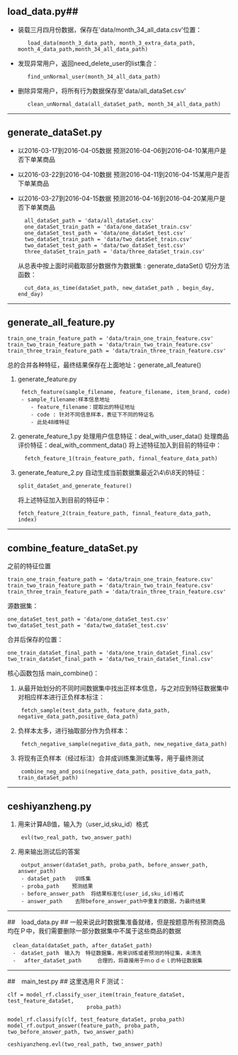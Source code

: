 


## load_data.py##
- 装载三月四月份数据，保存在'data/month_34_all_data.csv'位置：

         load_data(month_3_data_path, month_3_extra_data_path, month_4_data_path,month_34_all_data_path)

- 发现异常用户，返回need_delete_user的list集合：

         find_unNormal_user(month_34_all_data_path)

- 删除异常用户，将所有行为数据保存至'data/all_dataSet.csv'

         clean_unNormal_data(all_dataSet_path, month_34_all_data_path)



----------
## generate_dataSet.py ##


-  以2016-03-17到2016-04-05数据 预测2016-04-06到2016-04-10某用户是否下单某商品
- 以2016-03-22到2016-04-10数据   预测2016-04-11到2016-04-15某用户是否下单某商品
- 以2016-03-27到2016-04-15数据   预测2016-04-16到2016-04-20某用户是否下单某商品

        all_dataSet_path = 'data/all_dataSet.csv'
        one_dataSet_train_path = 'data/one_dataSet_train.csv'
        one_dataSet_test_path = 'data/one_dataSet_test.csv'
        two_dataSet_train_path = 'data/two_dataSet_train.csv'
        two_dataSet_test_path = 'data/two_dataSet_test.csv'
        three_dataSet_train_path = 'data/three_dataSet_train.csv'

    从总表中按上面时间截取部分数据作为数据集 : generate_dataSet()
    切分方法函数：

    	cut_data_as_time(dataSet_path, new_dataSet_path , begin_day, end_day)



----------


##  generate_all_feature.py ##


    train_one_train_feature_path = 'data/train_one_train_feature.csv'
    train_two_train_feature_path = 'data/train_two_train_feature.csv'
    train_three_train_feature_path = 'data/train_three_train_feature.csv'


总的合并各种特征，最终结果保存在上面地址：generate_all_feature()
1.  generate_feature.py

         fetch_feature(sample_filename, feature_filename, item_brand, code)
         - sample_filename:样本信息地址
            - feature_filename：提取出的特征地址
            - code : 针对不同信息样本，表征下不同的特证名
            - 此处48维特征

2. generate_feature_1.py
   处理用户信息特征：deal_with_user_data()
   处理商品评价特征：deal_with_comment_data()
   将上述特征加入到目前的特征中：

         fetch_feature_1(train_feature_path, finnal_feature_data_path)

3. generate_feature_2.py
   自动生成当前数据集最近2\4\6\8天的特征：

       split_dataSet_and_generate_feature()

   将上述特征加入到目前的特征中：

       fetch_feature_2(train_feature_path, finnal_feature_data_path, index)


----------
## combine_feature_dataSet.py ##
之前的特征位置

    train_one_train_feature_path = 'data/train_one_train_feature.csv'
    train_two_train_feature_path = 'data/train_two_train_feature.csv'
    train_three_train_feature_path = 'data/train_three_train_feature.csv' 

源数据集：

    one_dataSet_test_path = 'data/one_dataSet_test.csv'
    two_dataSet_test_path = 'data/two_dataSet_test.csv'

合并后保存的位置：

    one_train_dataSet_final_path = 'data/one_train_dataSet_final.csv'
    two_train_dataSet_final_path = 'data/two_train_dataSet_final.csv'

核心函数包括 main_combine()：
1. 从最开始划分的不同时间数据集中找出正样本信息，与之对应到特征数据集中对相应样本进行正负样本标注：

        fetch_sample(test_data_path, feature_data_path, negative_data_path,positive_data_path)

2. 负样本太多，进行抽取部分作为负样本：

        fetch_negative_sample(negative_data_path, new_negative_data_path)

3. 将现有正负样本（经过标注）合并成训练集测试集等，用于最终测试

        combine_neg_and_posi(negative_data_path, positive_data_path, train_dataSet_path)



----------

## ceshiyanzheng.py ##
1. 用来计算AB值，输入为（user_id,sku_id）格式

        evl(two_real_path, two_answer_path)

2. 用来输出测试后的答案

        output_answer(dataSet_path, proba_path, before_answer_path, answer_path)
        - dataSet_path   训练集
        - proba_path    预测结果
        - before_answer_path  将结果标准化(user_id,sku_id)格式
        - answer_path    去除before_answer_path中重复的数据，为最终结果

----------
##　load_data.py ##
一般来说此时数据集准备就绪，但是按题意所有预测商品均在Ｐ中，我们需要删除一部分数据集中不属于这些商品的数据

    　clean_data(dataSet_path, after_dataSet_path)
    　-　dataSet_path　输入为　特征数据集，用来训练或者预测的特征集，未清洗
    　-　 after_dataSet_path　　　合理的，将直接用于ｍｏｄｅｌ的特征数据集


----------
##　main_test.py ##
这里选用ＲＦ测试：

    clf = model_rf.classify_user_item(train_feature_dataSet, test_feature_dataSet, 
                             proba_path)
                             
    model_rf.classify(clf, test_feature_dataSet, proba_path)      
    model_rf.output_answer(feature_path, proba_path, two_before_answer_path, two_answer_path)
    
    ceshiyanzheng.evl(two_real_path, two_answer_path)